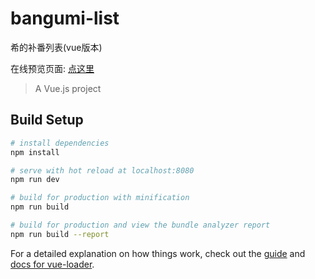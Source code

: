 # bangumi-list
希的补番列表(vue版本)

在线预览页面: [点这里](https://MelloXu.github.io/bangumi-list/bangumi-list-vue/dist)

> A Vue.js project

## Build Setup

``` bash
# install dependencies
npm install

# serve with hot reload at localhost:8080
npm run dev

# build for production with minification
npm run build

# build for production and view the bundle analyzer report
npm run build --report
```

For a detailed explanation on how things work, check out the [guide](http://vuejs-templates.github.io/webpack/) and [docs for vue-loader](http://vuejs.github.io/vue-loader).